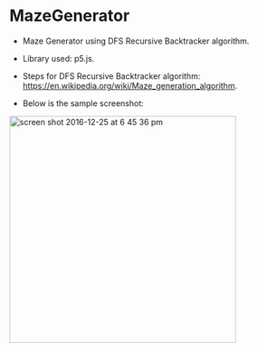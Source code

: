 # MazeGenerator
* Maze Generator using DFS Recursive Backtracker algorithm. 
* Library used: p5.js. 
* Steps for DFS Recursive Backtracker algorithm: https://en.wikipedia.org/wiki/Maze_generation_algorithm.


* Below is the sample screenshot:

<img width="400" alt="screen shot 2016-12-25 at 6 45 36 pm" src="https://cloud.githubusercontent.com/assets/23204433/21474339/780c8034-cad2-11e6-9ad4-510dc5e51b6e.png">
